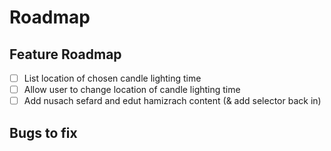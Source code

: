 # Roadmap

## Feature Roadmap

- [ ] List location of chosen candle lighting time
- [ ] Allow user to change location of candle lighting time
- [ ] Add nusach sefard and edut hamizrach content (& add selector back in)

## Bugs to fix
